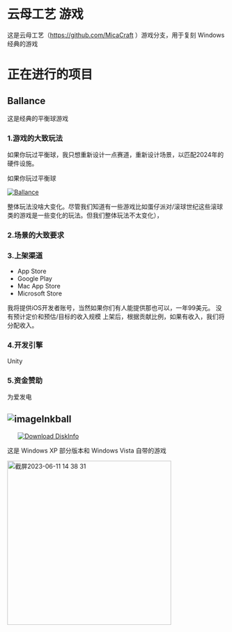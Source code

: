 # 云母工艺 游戏

这是云母工艺（https://github.com/MicaCraft
）游戏分支，用于复刻 Windows 经典的游戏

# 正在进行的项目

## Ballance

这是经典的平衡球游戏

### 1.游戏的大致玩法
如果你玩过平衡球，我只想重新设计一点赛道，重新设计场景，以匹配2024年的硬件设施。

如果你玩过平衡球

[![Ballance](https://res.cloudinary.com/marcomontalbano/image/upload/v1709470879/video_to_markdown/images/youtube--Aiyd-HyOSyQ-c05b58ac6eb4c4700831b2b3070cd403.jpg)](https://www.youtube.com/watch?v=Aiyd-HyOSyQ "Ballance")

整体玩法没啥大变化。尽管我们知道有一些游戏比如蛋仔派对/滚球世纪这些滚球类的游戏是一些变化的玩法。但我们整体玩法不太变化），

### 2.场景的大致要求

### 3.上架渠道

- App Store
- Google Play
- Mac App Store
- Microsoft Store

我将提供iOS开发者账号，当然如果你们有人能提供那也可以，一年99美元。
没有预计定价和预估/目标的收入规模
上架后，根据贡献比例，如果有收入，我们将分配收入。

### 4.开发引擎
Unity

### 5.资金赞助
为爱发电


## ![image](https://github.com/MicaGames/.github/assets/6630660/21176820-ea16-438c-8e40-c3825e444513)Inkball

<a style="margin-left:24px" href="https://www.microsoft.com/store/productId/9NBK1BJ87MCF">
    <picture>
        <source media="(prefers-color-scheme: dark)" srcset="https://get.microsoft.com/images/en-us%20light.svg" />
        <source media="(prefers-color-scheme: light)" srcset="https://get.microsoft.com/images/en-us%20dark.svg" />
        <img style="vertical-align:middle" src="https://get.microsoft.com/images/en-us%20dark.svg" alt="Download DiskInfo" />
    </picture>
</a>

这是 Windows XP 部分版本和 Windows Vista 自带的游戏

<img width="376" alt="截屏2023-06-11 14 38 31" src="https://github.com/MicaGames/.github/assets/6630660/23270a52-384c-44fb-a0aa-8a7cfed9830d">
